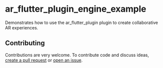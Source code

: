 # ar_flutter_plugin_engine_example

Demonstrates how to use the ar_flutter_plugin plugin to create collaborative AR experiences.

## Contributing

Contributions are very welcome. To contribute code and discuss ideas, [create a pull request](https://github.com/dherediat97/ar_flutter_plugin_engine/compare) or [open an issue](https://github.com/dherediat97/ar_flutter_plugin_engine/issues/new).